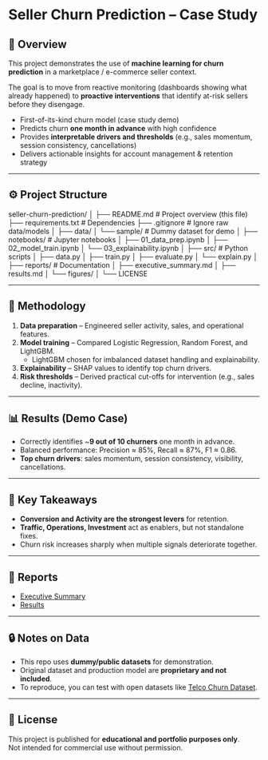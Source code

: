 # Seller Churn Prediction – Case Study

## 📌 Overview
This project demonstrates the use of **machine learning for churn prediction** 
in a marketplace / e-commerce seller context.  

The goal is to move from reactive monitoring (dashboards showing what already happened) 
to **proactive interventions** that identify at-risk sellers before they disengage.  

- First-of-its-kind churn model (case study demo)  
- Predicts churn **one month in advance** with high confidence  
- Provides **interpretable drivers and thresholds** (e.g., sales momentum, session consistency, cancellations)  
- Delivers actionable insights for account management & retention strategy  

---

## ⚙️ Project Structure
seller-churn-prediction/
│
├── README.md # Project overview (this file)
├── requirements.txt # Dependencies
├── .gitignore # Ignore raw data/models
│
├── data/
│ └── sample/ # Dummy dataset for demo
│
├── notebooks/ # Jupyter notebooks
│ ├── 01_data_prep.ipynb
│ ├── 02_model_train.ipynb
│ └── 03_explainability.ipynb
│
├── src/ # Python scripts
│ ├── data.py
│ ├── train.py
│ ├── evaluate.py
│ └── explain.py
│
├── reports/ # Documentation
│ ├── executive_summary.md
│ ├── results.md
│ └── figures/
│
└── LICENSE

---

## 🧪 Methodology
1. **Data preparation** – Engineered seller activity, sales, and operational features.  
2. **Model training** – Compared Logistic Regression, Random Forest, and LightGBM.  
   - LightGBM chosen for imbalanced dataset handling and explainability.  
3. **Explainability** – SHAP values to identify top churn drivers.  
4. **Risk thresholds** – Derived practical cut-offs for intervention (e.g., sales decline, inactivity).  

---

## 📊 Results (Demo Case)
- Correctly identifies ~**9 out of 10 churners** one month in advance.  
- Balanced performance: Precision ≈ 85%, Recall ≈ 87%, F1 ≈ 0.86.  
- **Top churn drivers**: sales momentum, session consistency, visibility, cancellations.  

---

## 🚀 Key Takeaways
- **Conversion and Activity are the strongest levers** for retention.  
- **Traffic, Operations, Investment** act as enablers, but not standalone fixes.  
- Churn risk increases sharply when multiple signals deteriorate together.  

---

## 📂 Reports
- [Executive Summary](reports/executive_summary.md)  
- [Results](reports/results.md)  

---

## 🔒 Notes on Data
- This repo uses **dummy/public datasets** for demonstration.  
- Original dataset and production model are **proprietary and not included**.  
- To reproduce, you can test with open datasets like [Telco Churn Dataset](https://www.kaggle.com/datasets/blastchar/telco-customer-churn).  

---

## 📝 License
This project is published for **educational and portfolio purposes only**.  
Not intended for commercial use without permission.
